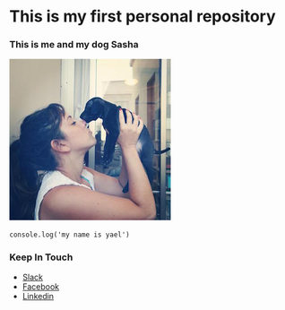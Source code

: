 # This is my first personal repository

### This is me and my dog Sasha
![](images/sasha_mini.jpg)

```
console.log('my name is yael')
```

### Keep In Touch
* [Slack](https://kickstart-dec15.slack.com/messages/general/team/yaela/)
* [Facebook](https://www.facebook.com/yaelPeledAvgil)
* [Linkedin](https://il.linkedin.com/in/yaelpeledavgil)
